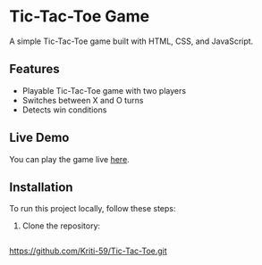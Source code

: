 # Tic-Tac-Toe Game

A simple Tic-Tac-Toe game built with HTML, CSS, and JavaScript.

## Features

- Playable Tic-Tac-Toe game with two players
- Switches between X and O turns
- Detects win conditions

## Live Demo

You can play the game live [here]((https://kriti-59.github.io/Tic-Tac-Toe/)).

## Installation

To run this project locally, follow these steps:

1. Clone the repository:

   ```bash
  https://github.com/Kriti-59/Tic-Tac-Toe.git
